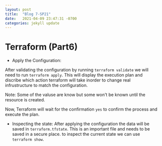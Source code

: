 ```yaml
---
layout: post
title:  "Blog 7-SP21"
date:   2021-04-09 23:47:31 -0700
categories: jekyll update
---
```



# Terraform (Part6)

- Apply the Configuration:

After validating the configuration by running `terraform validate` we will need to run `terraform apply`. 
This will display the execution plan and discribe which action terraform will take inorder to change real infrustructure to match the configuration. 

Note: Some of the valuse are know but some won't be known until the resource is created. 

Now, Terraform will wait for the confirmation `yes` to confirm the process and execute the plan. 

- Inspecting the state:
After applying the configuration the data will be saved in `terraform.tfstate`. This is an important file and needs to be saved in a secure place. 
to inspect the current state we can use `terraform show`.
